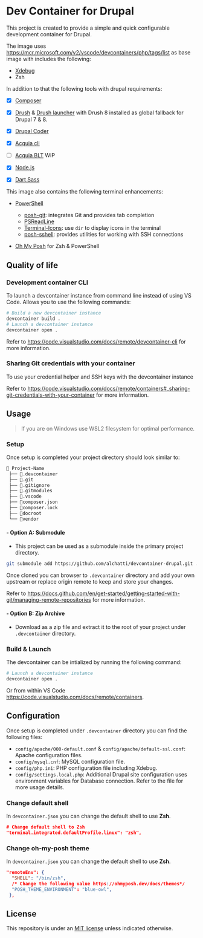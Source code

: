 # Dev Container for Drupal

This project is created to provide a simple and quick configurable development container for Drupal.

The image uses <https://mcr.microsoft.com/v2/vscode/devcontainers/php/tags/list> as base image with includes the following:

- [Xdebug](https://xdebug.org/)
- Zsh

In addition to that the following tools with drupal requirements:

- [X] [Composer](https://getcomposer.org/)
- [X] [Drush](https://www.drush.org/latest/) & [Drush launcher](https://github.com/drush-ops/drush-launcher) with Drush 8 installed as global fallback for Drupal 7 & 8.
- [X] [Drupal Coder](https://www.drupal.org/project/coder)

- [X] [Acquia cli](https://docs.acquia.com/acquia-cli/)
- [ ] [Acquia BLT](https://docs.acquia.com/blt/) WIP

- [X] [Node.js](https://nodejs.org)
- [X] [Dart Sass](https://github.com/sass/dart-sass)

This image also contains the following terminal enhancements:

- [PowerShell](https://github.com/PowerShell/PowerShell)
  - [posh-git](https://github.com/dahlbyk/posh-git): integrates Git and provides tab completion
  - [PSReadLine](https://github.com/PowerShell/PSReadLine)
  - [Terminal-Icons](https://github.com/devblackops/Terminal-Icons): use `dir` to display icons in the terminal
  - [posh-sshell](https://github.com/dahlbyk/posh-sshell): provides utilities for working with SSH connections

- [Oh My Posh](https://ohmyposh.dev/) for Zsh & PowerShell

## Quality of life

### Development container CLI

To launch a devcontainer instance from command line instead of using VS Code. Allows you to use the following commands:

```bash
# Build a new devcontainer instance
devcontainer build .
# Launch a devcontainer instance
devcontainer open .
```

Refer to <https://code.visualstudio.com/docs/remote/devcontainer-cli> for more information.

### Sharing Git credentials with your container

To use your credential helper and SSH keys with the devcontainer instance

Refer to <https://code.visualstudio.com/docs/remote/containers#_sharing-git-credentials-with-your-container> for more information.

## Usage

> If you are on Windows use WSL2 filesystem for optimal performance.

### Setup

Once setup is completed your project directory should look similar to:

```html
📂 Project-Name
 ├── 📂.devcontainer
 ├── 📂.git
 ├── 📄.gitignore
 ├── 📄.gitmodules
 ├── 📂.vscode
 ├── 📄composer.json
 ├── 📄composer.lock
 ├── 📂docroot
 └── 📂vendor
```

#### - Option A: Submodule

- This project can be used as a submodule inside the primary project directory.

```bash
git submodule add https://github.com/alchatti/devcontainer-drupal.git .devcontainer
```

Once cloned you can browser to `.devcontainer` directory and add your own upstream or replace origin remote to keep and store your changes.

Refer to <https://docs.github.com/en/get-started/getting-started-with-git/managing-remote-repositories> for more information.

#### - Option B: Zip Archive

- Download as a zip file and extract it to the root of your project under `.devcontainer` directory.

### Build & Launch

The devcontainer can be intialized by running the following command:

```bash
# Launch a devcontainer instance
devcontainer open .
```

Or from within VS Code <https://code.visualstudio.com/docs/remote/containers>.

## Configuration

Once setup is completed under `.devcontainer` directory you can find the following files:

- `config/apache/000-default.conf` & `config/apache/default-ssl.conf`: Apache configuration files.
- `config/mysql.cnf`: MySQL configuration file.
- `config/php.ini`: PHP configuration file including Xdebug.
- `config/settings.local.php`: Additional Drupal site configuration uses environment variables for Database connection. Refer to the file for more usage details.

### Change default shell

In `devcontainer.json` you can change the default shell to use **Zsh**.

```json
# Change default shell to Zsh
"terminal.integrated.defaultProfile.linux": "zsh",
```

### Change oh-my-posh theme

In `devcontainer.json` you can change the default shell to use **Zsh**.

```json
"remoteEnv": {
  "SHELL": "/bin/zsh",
  /* Change the following value https://ohmyposh.dev/docs/themes*/
  "POSH_THEME_ENVIRONMENT": "blue-owl",
 },
```

## License

This repository is under an [MIT license](https://github.com/alchatti/devcontainer-drupal/blob/main/LICENSE) unless indicated otherwise.
